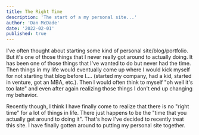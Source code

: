 ```yaml
---
title: The Right Time
description: 'The start of a my personal site...'
author: 'Dan McDade'
date: '2022-02-01'
published: true
---
```


I've often thought about starting some kind of personal site/blog/portfolio. But it's one of those things that I never really got around to actually doing. It has been one of those things that I've wanted to do but never had the time. Then things in my life would eventually come up where I would kick myself for not starting that blog before I.... (started my company, had a kid, started in venture, got an MBA, etc.). Then I would often think to myself "oh well it's too late" and even after again realizing those things I don't end up changing my behavior. 

Recently though, I think I have finally come to realize that there is no "right time" for a lot of things in life. There just happens to be the "time that you actually get around to doing it". That's how I've decided to recently treat this site. I have finally gotten around to putting my personal site together. 

